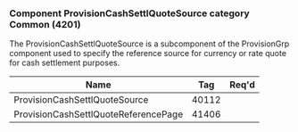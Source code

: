 ### Component ProvisionCashSettlQuoteSource category Common (4201)

The ProvisionCashSettlQuoteSource is a subcomponent of the ProvisionGrp component used to specify the reference source for currency or rate quote for cash settlement purposes.

| Name                                 | Tag   | Req'd |
|--------------------------------------|-------|----------|
| ProvisionCashSettlQuoteSource        | 40112 |       |
| ProvisionCashSettlQuoteReferencePage | 41406 |       |

